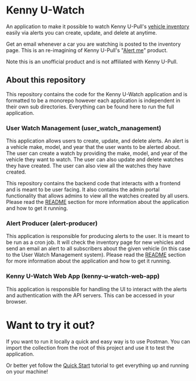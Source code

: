 # Kenny U-Watch
An application to make it possible to watch Kenny U-Pull's [vehicle inventory](https://kennyupull.com/auto-parts/our-inventory/) easily via alerts you can create, update, and delete at anytime.

Get an email whenever a car you are watching is posted to the inventory page. This is an re-imagining of Kenny U-Pull's "[Alert me](https://kennyupull.com/alert-me/)" product.

Note this is an unofficial product and is not affiliated with Kenny U-Pull.

## About this repository
This repository contains the code for the Kenny U-Watch application and is formatted to be a monorepo however each application is independent in their own sub directories. Everything can be found here to run the full application.

### User Watch Management (user_watch_management)
This application allows users to create, update, and delete alerts. An alert is a vehicle make, model, and year that the user wants to be alerted about. The user can create a watch by providing the make, model, and year of the vehicle they want to watch. The user can also update and delete watches they have created. The user can also view all the watches they have created.

This repository contains the backend code that interacts with a frontend and is meant to be user facing. It also contains the admin portal functionality that allows admins to view all the watches created by all users. Please read the [README](https://github.com/jdboisvert/kenny-u-watch/tree/main/user_watch_management#readme) section for more information about the application and how to get it running.

### Alert Producer (alert-producer)
This application is responsible for producing alerts to the user. It is meant to be run as a cron job. It will check the inventory page for new vehicles and send an email an alert to all subscribers about the given vehicle (in this case to the User Watch Management system). Please read the [README](https://github.com/jdboisvert/kenny-u-watch/tree/main/alert-producer#readme) section for more information about the application and how to get it running.

### Kenny U-Watch Web App (kenny-u-watch-web-app)
This application is responsible for handling the UI to interact with the alerts and authentication with the API servers. This can be accessed in your browser.

# Want to try it out?
If you want to run it locally a quick and easy way is to use Postman. You can import the collection from the root of this project and use it to test the application.

Or better yet follow the [Quick Start](https://github.com/jdboisvert/kenny-u-watch/tree/main/docs/quick_start.en.md) tutorial to get everything up and running on your machine!
